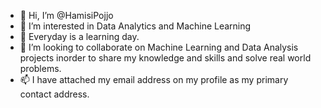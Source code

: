 - 👋 Hi, I’m @HamisiPojjo
- 👀 I’m interested in Data Analytics and Machine Learning
- 🌱 Everyday is a learning day.
- 💞️ I’m looking to collaborate on Machine Learning and Data Analysis projects inorder to share my knowledge and skills and solve real world problems.
- 📫 I have attached my email address on my profile as my primary contact address.

<!---
HamisiPojjo/HamisiPojjo is a ✨ special ✨ repository because its `README.md` (this file) appears on your GitHub profile.
You can click the Preview link to take a look at your changes.
--->
